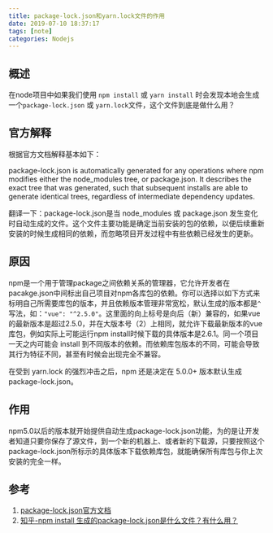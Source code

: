 ```yaml
---
title: package-lock.json和yarn.lock文件的作用
date: 2019-07-10 18:37:17
tags: [note]
categories: Nodejs
---
```

## 概述
在node项目中如果我们使用 `npm install` 或 `yarn install` 时会发现本地会生成一个`package-lock.json` 或 `yarn.lock`文件，这个文件到底是做什么用？
<!-- more -->
## 官方解释
根据官方文档解释基本如下：  

package-lock.json is automatically generated for any operations where npm modifies either the node_modules tree, or package.json. It describes the exact tree that was generated, such that subsequent installs are able to generate identical trees, regardless of intermediate dependency updates.

翻译一下：package-lock.json是当 node_modules 或 package.json 发生变化时自动生成的文件。这个文件主要功能是确定当前安装的包的依赖，以便后续重新安装的时候生成相同的依赖，而忽略项目开发过程中有些依赖已经发生的更新。

## 原因

npm是一个用于管理package之间依赖关系的管理器，它允许开发者在pacakge.json中间标出自己项目对npm各库包的依赖。你可以选择以如下方式来标明自己所需要库包的版本，并且依赖版本管理非常宽松，默认生成的版本都是`^`写法，如：`"vue": "^2.5.0"`。这里面的向上标号是向后（新）兼容的，如果vue的最新版本是超过2.5.0，并在大版本号（2）上相同，就允许下载最新版本的vue库包，例如实际上可能运行npm install时候下载的具体版本是2.6.1。同一个项目一天之内可能会 install 到不同版本的依赖。而依赖库包版本的不同，可能会导致其行为特征不同，甚至有时候会出现完全不兼容。

在受到 yarn.lock 的强烈冲击之后，npm 还是决定在 5.0.0+ 版本默认生成 package-lock.json。

## 作用

npm5.0以后的版本就开始提供自动生成package-lock.json功能，为的是让开发者知道只要你保存了源文件，到一个新的机器上、或者新的下载源，只要按照这个package-lock.json所标示的具体版本下载依赖库包，就能确保所有库包与你上次安装的完全一样。

## 参考

1. [package-lock.json官方文档](https://docs.npmjs.com/files/package-lock.json)
2. [知乎-npm install 生成的package-lock.json是什么文件？有什么用？](https://www.zhihu.com/question/62331583)

